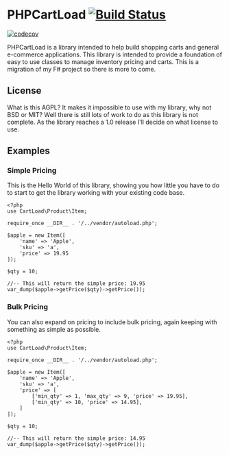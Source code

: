 # PHPCartLoad [![Build Status](https://travis-ci.org/joseph-montanez/PHPCartLoad.svg?branch=master)](https://travis-ci.org/joseph-montanez/PHPCartLoad) #

[![codecov](https://codecov.io/gh/joseph-montanez/PHPCartLoad/branch/master/graph/badge.svg)](https://codecov.io/gh/joseph-montanez/PHPCartLoad)

PHPCartLoad is a library intended to help build shopping carts and general e-commerce applications. This library is intended to provide a foundation of easy to use classes to manage inventory pricing and carts. This is a migration of my F# project so there is more to come.

## License

What is this AGPL? It makes it impossible to use with my library, why not BSD or MIT? Well there is still lots of work to do as this library is not complete. As the library reaches a 1.0 release I'll decide on what license to use.

## Examples

### Simple Pricing

This is the Hello World of this library, showing you how little you have to do to start to get the library working with your existing code base.

    <?php
    use CartLoad\Product\Item;

    require_once __DIR__ . '/../vendor/autoload.php';

    $apple = new Item([
        'name' => 'Apple',
        'sku' => 'a',
        'price' => 19.95
    ]);

    $qty = 10;

    //-- This will return the simple price: 19.95
    var_dump($apple->getPrice($qty)->getPrice());

### Bulk Pricing

You can also expand on pricing to include bulk pricing, again keeping with something as simple as possible.

    <?php
    use CartLoad\Product\Item;

    require_once __DIR__ . '/../vendor/autoload.php';

    $apple = new Item([
        'name' => 'Apple',
        'sku' => 'a',
        'price' => [
            ['min_qty' => 1, 'max_qty' => 9, 'price' => 19.95],
            ['min_qty' => 10, 'price' => 14.95],
        ]
    ]);

    $qty = 10;

    //-- This will return the simple price: 14.95
    var_dump($apple->getPrice($qty)->getPrice());


